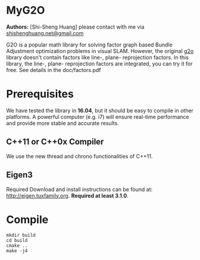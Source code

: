 
# MyG2O
**Authors:** [Shi-Sheng Huang] please contact with me via shishenghuang.net@gmail.com

G2O is a popular math library for solving factor graph based Bundle Adjustment optimization problems in visual SLAM. However, the original [g2o](https://github.com/RainerKuemmerle/g2o) library doesn't contain factors like line-, plane- reprojection factors. In this library, the line-, plane- reprojection factors are integrated, you can try it for free. See details in the doc/factors.pdf


# Prerequisites
We have tested the library in **16.04**, but it should be easy to compile in other platforms. A powerful computer (e.g. i7) will ensure real-time performance and provide more stable and accurate results.

## C++11 or C++0x Compiler
We use the new thread and chrono functionalities of C++11.

## Eigen3
Required Download and install instructions can be found at: http://eigen.tuxfamily.org. **Required at least 3.1.0**.


# Compile
```
mkdir build
cd build
cmake ..
make -j4
```
